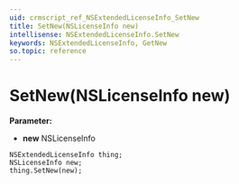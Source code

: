 ```yaml
---
uid: crmscript_ref_NSExtendedLicenseInfo_SetNew
title: SetNew(NSLicenseInfo new)
intellisense: NSExtendedLicenseInfo.SetNew
keywords: NSExtendedLicenseInfo, GetNew
so.topic: reference
---
```


# SetNew(NSLicenseInfo new)

**Parameter:** 
 - **new** NSLicenseInfo

```crmscript
NSExtendedLicenseInfo thing;
NSLicenseInfo new;
thing.SetNew(new);
```

